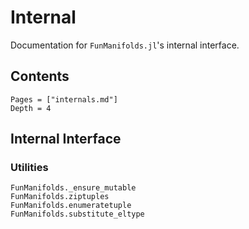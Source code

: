 # Internal


Documentation for `FunManifolds.jl`'s internal interface.

## Contents

```@contents
Pages = ["internals.md"]
Depth = 4
```

## Internal Interface


### Utilities

```@docs
FunManifolds._ensure_mutable
FunManifolds.ziptuples
FunManifolds.enumeratetuple
FunManifolds.substitute_eltype
```
